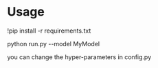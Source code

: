 # Usage

!pip install -r requirements.txt



python run.py --model MyModel



you can change the hyper-parameters in config.py
